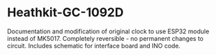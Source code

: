 # Heathkit-GC-1092D
Documentation and modification of original clock to use ESP32 module instead of MK5017. 
Completely reversible - no permanent changes to circuit.
Includes schematic for interface board and INO code.
